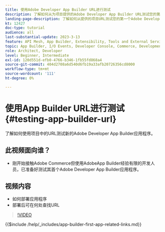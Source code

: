 ```yaml
---
title: 使用Adobe Developer App Builder URL进行测试
description: 了解如何从为项目提供的Adobe Developer App Builder URL测试您的第一个App Builder应用程序。
landing-page-description: 了解如何从提供的项目URL测试您的第一个Adobe Developer App Builder应用程序。
kt: 12427
doc-type: tutorial
audience: all
last-substantial-update: 2023-3-13
feature: API Mesh, App Builder, Extensibility, Tools and External Services, Backend Development
topic: App Builder, I/O Events, Developer Console, Commerce, Development, Integrations
role: Architect, Developer
level: Beginner, Intermediate
exl-id: 120d551d-efb0-4766-b346-1fb55fd868a4
source-git-commit: 404d2708a6d540d6fb19a33afb20726356cd8000
workflow-type: tm+mt
source-wordcount: '111'
ht-degree: 0%

---
```


# 使用App Builder URL进行测试 {#testing-app-builder-url}

了解如何使用项目中的URL测试新的Adobe Developer App Builder应用程序。

## 此视频面向谁？

* 刚开始接触Adobe Commerce但使用AdobeApp Builder经验有限的开发人员，已准备好测试其首个Adobe Developer App Builder应用程序。

## 视频内容

* 如何部署应用程序
* 部署后可在何处查找URL

>[!VIDEO](https://video.tv.adobe.com/v/3416664?quality=12&learn=on)

{{$include /help/_includes/app-builder-first-app-related-links.md}}
